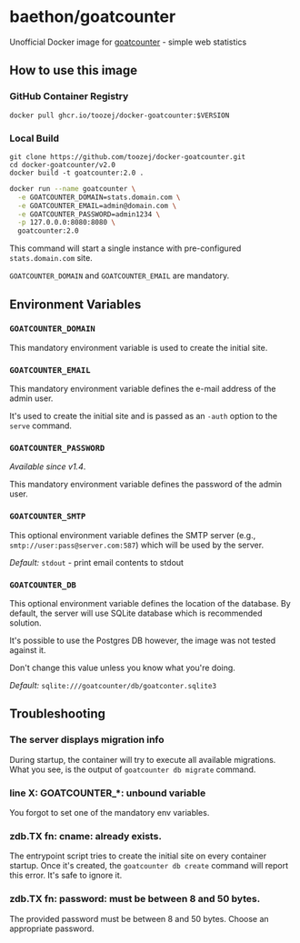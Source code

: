 # baethon/goatcounter

Unofficial Docker image for [goatcounter](https://github.com/zgoat/goatcounter) - simple web statistics

## How to use this image

### GitHub Container Registry
```
docker pull ghcr.io/toozej/docker-goatcounter:$VERSION
```

### Local Build
```
git clone https://github.com/toozej/docker-goatcounter.git
cd docker-goatcounter/v2.0
docker build -t goatcounter:2.0 .
```

```bash
docker run --name goatcounter \
  -e GOATCOUNTER_DOMAIN=stats.domain.com \
  -e GOATCOUNTER_EMAIL=admin@domain.com \
  -e GOATCOUNTER_PASSWORD=admin1234 \
  -p 127.0.0.0:8080:8080 \
  goatcounter:2.0
```

This command will start a single instance with pre-configured `stats.domain.com` site.

`GOATCOUNTER_DOMAIN` and `GOATCOUNTER_EMAIL` are mandatory.

## Environment Variables

### `GOATCOUNTER_DOMAIN`

This mandatory environment variable is used to create the initial site.

### `GOATCOUNTER_EMAIL`

This mandatory environment variable defines the e-mail address of the admin user.

It's used to create the initial site and is passed as an `-auth` option to the `serve` command.

### `GOATCOUNTER_PASSWORD`

_Available since v1.4_.

This mandatory environment variable defines the password of the admin user.

### `GOATCOUNTER_SMTP`

This optional environment variable defines the SMTP server (e.g., `smtp://user:pass@server.com:587`) which will be used by the server.

_Default:_ `stdout` - print email contents to stdout

### `GOATCOUNTER_DB`

This optional environment variable defines the location of the database. By default, the server will use SQLite database which is recommended solution.

It's possible to use the Postgres DB however, the image was not tested against it.

Don't change this value unless you know what you're doing.

_Default:_ `sqlite:///goatcounter/db/goatconter.sqlite3`

## Troubleshooting

### The server displays migration info

During startup, the container will try to execute all available migrations. What you see, is the output of `goatcounter db migrate` command.

### line X: GOATCOUNTER_*: unbound variable

You forgot to set one of the mandatory env variables.

### zdb.TX fn: cname: already exists.

The entrypoint script tries to create the initial site on every container startup. Once it's created, the `goatcounter db create` command will report this error. It's safe to ignore it.

### zdb.TX fn: password: must be between 8 and 50 bytes.
The provided password must be between 8 and 50 bytes. Choose an appropriate password.
